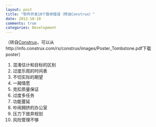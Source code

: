```yaml
---
layout: post
title: "软件开发10个致命错误（转自Construx）"
date: 2012-10-10
comments: true
categories: Development
---
```

（转自<a href="http://www.construx.com/" target="_blank">Construx</a>，可以从http://info.construx.com/rs/construx/images/Poster_Tombstone.pdf下载poster）<br /><ol><li>混淆估计和目标的区别</li><li>过度乐观的时间表</li><li>不切实际的期望</li><li>一厢情愿</li><li>克扣质量保证</li><li>过度多任务</li><li>功能蔓延</li><li>吵闹拥挤的办公室</li><li>压力下放弃规划</li><li>风险管理不够<br /></li></ol><br />
